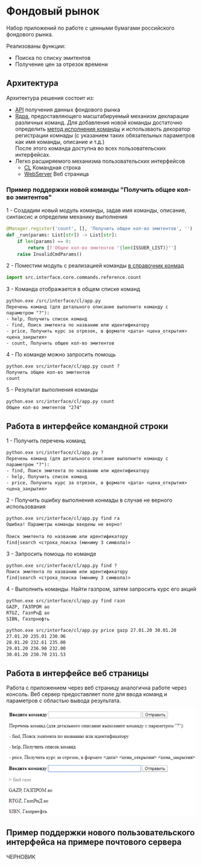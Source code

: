 # Фондовый рынок
Набор приложений по работе с ценными бумагами российского фондового рынка. 

Реализованы функции:
* Поиска по списку эмитентов 
* Получение цен за отрезок времени

## Архитектура
Архитектура решения состоит из:
* [API](src/equities) получения данных фондового рынка
* [Ядра](src/interface/core), предоставляющего масштабируемый механизм декларации различных команд. 
Для добавления новой команды достаточно определить [метод исполнения команды](src/interface/core/commands/reference/find.py) и использваоть декоратор регистрации 
комнады (с указанием таких обязательных параметров как имя команды, описание и т.д.)  
После этого команда доступна во всех пользовательских интерфейсах. 
* Легко расширяемого механизма пользовательских интерфейсов
    * [CL](src/interface/cl/app.py) Командная строка
    * [WebServer](src/interface/webserver/app.py) Веб страница

### Пример поддержки новой команды "Получить общее кол-во эмитентов"
1 - Создадим новый модуль команды, задав имя команды, описание, синтаксис и определим механику выполнения
```python
@Manager.register('count', [], 'Получить общее кол-во эмитентов', '')
def _run(params: List[str]) -> List[str]:
    if len(params) == 0:
        return [f'Общее кол-во эмитентов "{len(ISSUER_LIST)}"']
    raise InvalidCmdParams()
```

2 - Поместим модуль с реализацией команды [в справочник конмад](src/interface/core/commands/reference/__init__.py)
```python
import src.interface.core.commands.reference.count
```

3 - Команда отображается в общем списке команд
```
python.exe /src/interface/cl/app.py
Перечень команд (для детального описание выполните команду с параметром "?"):
- help, Получить список команд
- find, Поиск эмитента по названию или идентификатору
- price, Получить курс за отрезок, в формате <дата> <цена_открытия> <цена_закрытия>
- count, Получить общее кол-во эмитентов
```

4 - По команде можно запросить помощь
```
python.exe src/interface/cl/app.py count ?
Получить общее кол-во эмитентов
count
```

5 - Результат выполнения команды
```
python.exe src/interface/cl/app.py count
Общее кол-во эмитентов "274"
```

## Работа в интерфейсе командной строки
1 - Получить перечень команд
```
python.exe src/interface/cl/app.py ?
Перечень команд (для детального описание выполните команду с параметром "?"):
- find, Поиск эмитента по названию или идентификатору
- help, Получить список команд
- price, Получить курс за отрезок, в формате <дата> <цена_открытия> <цена_закрытия>
```

2 - Получить ошибку выполнения конмады в случае не верного использования
```
python.exe src/interface/cl/app.py find га
Ошибка! Параметры команды введены не верно!

Поиск эмитента по названию или идентификатору
find|search <строка_поиска (миниму 3 символа)>
```

3 - Запросить помощь по команде
```
python.exe src/interface/cl/app.py find ?
Поиск эмитента по названию или идентификатору
find|search <строка_поиска (миниму 3 символа)>
```

4 - Выполнить команды. Найти газпром, затем запросить курс его акций 
```
python.exe src/interface/cl/app.py find газп
GAZP, ГАЗПРОМ ао
RTGZ, ГазпРнД ао
SIBN, Газпрнефть
```

```
python.exe src/interface/cl/app.py price gazp 27.01.20 30.01.20
27.01.20 235.01 230.96
28.01.20 232.61 235.00
29.01.20 236.90 232.00
30.01.20 230.70 231.53
```

## Работа в интерфейсе веб страницы
Работа с приложением через веб страницу аналогична работе через консоль. Веб сервер предоставляет поле для ввода 
команд и параметров с областью вывода результата.

![](docs/webpage_cmd_help.png)
![](docs/webpage_cmd_find.png)

## Пример поддержки нового пользовательского интерфейса на примере почтового сервера 
ЧЕРНОВИК